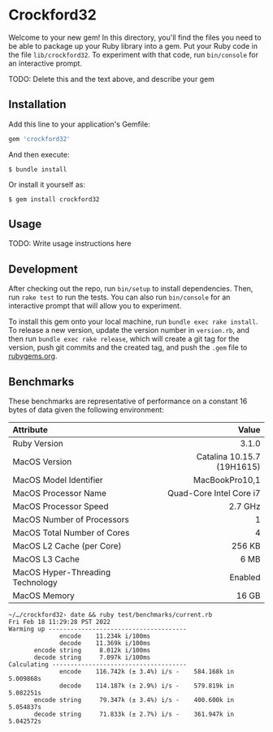 # Crockford32

Welcome to your new gem! In this directory, you'll find the files you need to be able to package up your Ruby library into a gem. Put your Ruby code in the file `lib/crockford32`. To experiment with that code, run `bin/console` for an interactive prompt.

TODO: Delete this and the text above, and describe your gem

## Installation

Add this line to your application's Gemfile:

```ruby
gem 'crockford32'
```

And then execute:

    $ bundle install

Or install it yourself as:

    $ gem install crockford32

## Usage

TODO: Write usage instructions here

## Development

After checking out the repo, run `bin/setup` to install dependencies. Then, run `rake test` to run the tests. You can also run `bin/console` for an interactive prompt that will allow you to experiment.

To install this gem onto your local machine, run `bundle exec rake install`. To release a new version, update the version number in `version.rb`, and then run `bundle exec rake release`, which will create a git tag for the version, push git commits and the created tag, and push the `.gem` file to [rubygems.org](https://rubygems.org).

## Benchmarks
These benchmarks are representative of performance on a constant 16 bytes of data given the following environment:

| Attribute | Value |
|:--|--:|
| Ruby Version | 3.1.0 |
| MacOS Version | Catalina 10.15.7 (19H1615) |
| MacOS Model Identifier | MacBookPro10,1 |
| MacOS Processor Name | Quad-Core Intel Core i7 |
| MacOS Processor Speed | 2.7 GHz |
| MacOS Number of Processors | 1 |
| MacOS Total Number of Cores | 4 |
| MacOS L2 Cache (per Core) | 256 KB |
| MacOS L3 Cache | 6 MB |
| MacOS Hyper-Threading Technology | Enabled |
| MacOS Memory | 16 GB |

```
~/…/crockford32› date && ruby test/benchmarks/current.rb
Fri Feb 18 11:29:28 PST 2022
Warming up --------------------------------------
              encode    11.234k i/100ms
              decode    11.369k i/100ms
       encode string     8.012k i/100ms
       decode string     7.097k i/100ms
Calculating -------------------------------------
              encode    116.742k (± 3.4%) i/s -    584.168k in   5.009868s
              decode    114.187k (± 2.9%) i/s -    579.819k in   5.082251s
       encode string     79.347k (± 3.4%) i/s -    400.600k in   5.054837s
       decode string     71.833k (± 2.7%) i/s -    361.947k in   5.042572s
```
